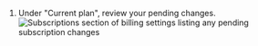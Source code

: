 1. Under "Current plan", review your pending changes.
   ![Subscriptions section of billing settings listing any pending subscription changes](/assets/images/help/billing/review-pending-subscription-changes.png)

